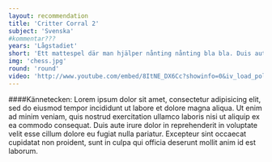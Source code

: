 ```yaml
---
layout: recommendation
title: 'Critter Corral 2'
subject: 'Svenska'
#kommentar???
years: 'Lågstadiet'
short: 'Ett mattespel där man hjälper nånting nånting bla bla. Duis aute irure dolor in reprehenderit in voluptate velit esse cillum dolore eu fugiat nulla pariatur.'
img: 'chess.jpg'
round: 'round'
video: 'http://www.youtube.com/embed/8ItNE_DX6Cc?showinfo=0&iv_load_policy=3&controls=0'
---
```


####Kännetecken:
Lorem ipsum dolor sit amet, consectetur adipisicing elit, sed do eiusmod tempor incididunt ut labore et dolore magna aliqua. Ut enim ad minim veniam, quis nostrud exercitation ullamco laboris nisi ut aliquip ex ea commodo consequat. Duis aute irure dolor in reprehenderit in voluptate velit esse cillum dolore eu fugiat nulla pariatur. Excepteur sint occaecat cupidatat non proident, sunt in culpa qui officia deserunt mollit anim id est laborum.
